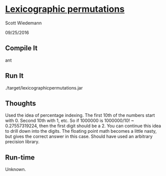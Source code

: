 [Lexicographic permutations](http://projecteuler.net/problem=24)
====================
Scott Wiedemann

09/25/2016

Compile It
----------
ant


Run It
------
./target/lexicographicpermutations.jar

Thoughts
--------
Used the idea of percentage indexing.  The first 10th of the numbers start with 0.  Second 10th with 1, etc.  So if 1000000 is 1000000/10! ~ 0.27557319224, then the first digit should be a 2.  You can continue this idea to drill down into the digits.  The floating point math becomes a little nasty, but gives the correct answer in this case.  Should have used an arbitrary precision library.

Run-time
--------
Unknown.
